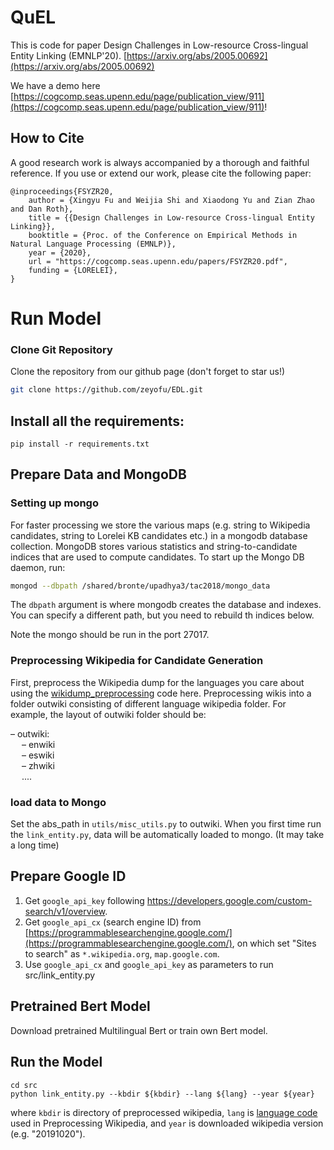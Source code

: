 # QuEL

This is code for paper Design Challenges in Low-resource Cross-lingual Entity Linking (EMNLP'20). [https://arxiv.org/abs/2005.00692](https://arxiv.org/abs/2005.00692)

We have a demo here [https://cogcomp.seas.upenn.edu/page/publication_view/911](https://cogcomp.seas.upenn.edu/page/publication_view/911)!

## How to Cite

A good research work is always accompanied by a thorough and faithful reference. If you use or extend our work, please cite the following paper:

```
@inproceedings{FSYZR20,
    author = {Xingyu Fu and Weijia Shi and Xiaodong Yu and Zian Zhao and Dan Roth},
    title = {{Design Challenges in Low-resource Cross-lingual Entity Linking}},
    booktitle = {Proc. of the Conference on Empirical Methods in Natural Language Processing (EMNLP)},
    year = {2020},
    url = "https://cogcomp.seas.upenn.edu/papers/FSYZR20.pdf",
    funding = {LORELEI},
}
```

# Run Model

### Clone Git Repository

Clone the repository from our github page (don't forget to star us!)
```bash
git clone https://github.com/zeyofu/EDL.git
```
## Install all the requirements:

```
pip install -r requirements.txt
```


## Prepare Data and MongoDB
### Setting up mongo
For faster processing we store the various maps (e.g. string to Wikipedia candidates, string to Lorelei KB candidates etc.) in a mongodb database collection. MongoDB stores various statistics and string-to-candidate indices that are used to compute candidates. To start up the Mongo DB daemon, run: 
```bash
mongod --dbpath /shared/bronte/upadhya3/tac2018/mongo_data
``` 
The `dbpath` argument is where mongodb creates the database and indexes. You can specify a different path, but you need to rebuild th indices below. 

Note the mongo should be run in the port 27017. 

### Preprocessing Wikipedia for Candidate Generation
First, preprocess the Wikipedia dump for the languages you care about using the [wikidump_preprocessing](https://github.com/shyamupa/wikidump_preprocessing) code here. Preprocessing wikis into a folder outwiki consisting of different language wikipedia folder. For example, the layout of outwiki folder should be:

– outwiki:\
   &emsp;  – enwiki\
    &emsp; – eswiki\
    &emsp; – zhwiki \
    &emsp; ....

### load data to Mongo
Set the abs_path in `utils/misc_utils.py` to outwiki. When you first time run the `link_entity.py`, data will be automatically loaded to mongo. (It may take a long time)


## Prepare Google ID
1. Get `google_api_key` following https://developers.google.com/custom-search/v1/overview. 
2. Get `google_api_cx` (search engine ID) from [https://programmablesearchengine.google.com/](https://programmablesearchengine.google.com/), on which set "Sites to search" as `*.wikipedia.org`, `map.google.com`. 
3. Use `google_api_cx` and `google_api_key` as parameters to run src/link_entity.py

## Pretrained Bert Model
Download pretrained Multilingual Bert or train own Bert model.


## Run the Model

```
cd src
python link_entity.py --kbdir ${kbdir} --lang ${lang} --year ${year}
```
where `kbdir` is directory of preprocessed wikipedia, `lang` is [language code](https://en.wikipedia.org/wiki/List_of_ISO_639-1_codes) used in Preprocessing Wikipedia, and `year` is downloaded wikipedia version (e.g. "20191020").




